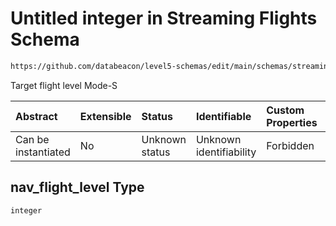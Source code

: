 # Untitled integer in Streaming Flights Schema

```txt
https://github.com/databeacon/level5-schemas/edit/main/schemas/streaming/flights.schema.json#/properties/nav_flight_level
```

Target flight level Mode-S

| Abstract            | Extensible | Status         | Identifiable            | Custom Properties | Additional Properties | Access Restrictions | Defined In                                                                              |
| :------------------ | :--------- | :------------- | :---------------------- | :---------------- | :-------------------- | :------------------ | :-------------------------------------------------------------------------------------- |
| Can be instantiated | No         | Unknown status | Unknown identifiability | Forbidden         | Allowed               | none                | [flights.schema.json\*](../../out/streaming/flights.schema.json "open original schema") |

## nav\_flight\_level Type

`integer`
